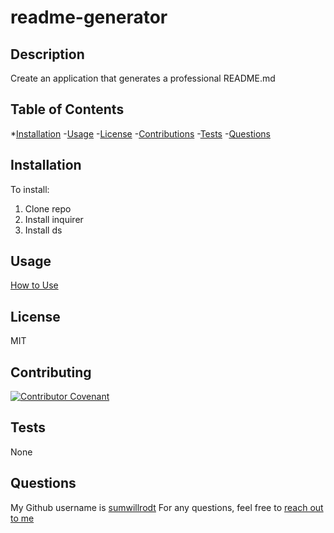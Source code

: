 # readme-generator

## Description
Create an application that generates a professional README.md

## Table of Contents
*[Installation](##-installation)
-[Usage](##-usage)
-[License](##-license)
-[Contributions](##-contributions)
-[Tests](##-tests)
-[Questions](##-questions)

## Installation
To install:
1. Clone repo
2. Install inquirer
3. Install ds

## Usage
[How to Use](https://drive.google.com/file/d/10e0czuVo0TxoWUV9RuF89Dy_rtGY0L8S/view?usp=sharing)

## License
MIT

## Contributing
[![Contributor Covenant](https://img.shields.io/badge/Contributor%20Covenant-2.1-4baaaa.svg)](code_of_conduct.md)


## Tests
None

## Questions
My Github username is [sumwillrodt](https://github.com/sumwillrodt)
For any questions, feel free to [reach out to me](mailto:87799429+sumwillrodt@users.noreply.github.com)
